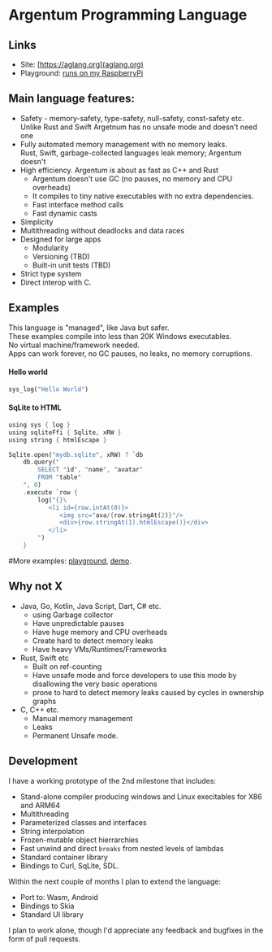 # Argentum Programming Language

## Links

* Site: [https://aglang.org](aglang.org)
* Playground: [runs on my RaspberryPi](http://lat.asuscomm.com:3000/)

## Main language features:

* Safety - memory-safety, type-safety, null-safety, const-safety etc.\
  Unlike Rust and Swift Argetnum has no unsafe mode and doesn't need one
* Fully automated memory management with no memory leaks.\
  Rust, Swift, garbage-collected languages leak memory; Argentum doesn't
* High efficiency. Argentum is about as fast as C++ and Rust
  * Argentum doesn't use GC (no pauses, no memory and CPU overheads)
  * It compiles to tiny native executables with no extra dependencies.
  * Fast interface method calls
  * Fast dynamic casts
* Simplicity
* Multithreading without deadlocks and data races
* Designed for large apps
  * Modularity
  * Versioning (TBD)
  * Built-in unit tests (TBD)
* Strict type system
* Direct interop with C.

## Examples

This language is "managed", like Java but safer.\
These examples compile into less than 20K Windows executables.\
No virtual machine/framework needed.\
Apps can work forever, no GC pauses, no leaks, no memory corruptions.

#### Hello world

```Rust
sys_log("Hello World")
```

#### SqLite to HTML

```Rust
using sys { log }
using sqliteFfi { Sqlite, xRW }
using string { htmlEscape }

Sqlite.open("mydb.sqlite", xRW) ? `db
    db.query("
        SELECT "id", "name", "avatar"
        FROM "table"
    ", 0)
    .execute `row {
        log("{}\
           <li id={row.intAt(0)}>
              <img src="ava/{row.stringAt(2)}"/>
              <div>{row.stringAt(1).htmlEscape()}</div>
           </li> 
        ")
    }
```

#More examples: [playground](http://lat.asuscomm.com:3000/), [demo](https://github.com/karol11/argentum/tags).

## Why not X

* Java, Go, Kotlin, Java Script, Dart, C# etc.
  * using Garbage collector
  * Have unpredictable pauses
  * Have huge memory and CPU overheads
  * Create hard to detect memory leaks
  * Have heavy VMs/Runtimes/Frameworks
* Rust, Swift etc
  * Built on ref-counting
  * Have unsafe mode and force developers to use this mode by disallowing the very basic operations
  * prone to hard to detect memory leaks caused by cycles in ownership graphs
* C, C++ etc.
  * Manual memory management
  * Leaks
  * Permanent Unsafe mode.

## Development

I have a working prototype of the 2nd milestone that includes:

* Stand-alone compiler producing windows and Linux execitables for X86 and ARM64
* Multithreading
* Parameterized classes and interfaces
* String interpolation
* Frozen-mutable object hierrarchies
* Fast unwind and direct `breaks` from nested levels of lambdas
* Standard container library
* Bindings to Curl, SqLite, SDL.

Within the next couple of months I plan to extend the language:

* Port to: Wasm, Android
* Bindings to Skia
* Standard UI library

I plan to work alone, though I'd appreciate any feedback and bugfixes in the form of pull requests.
